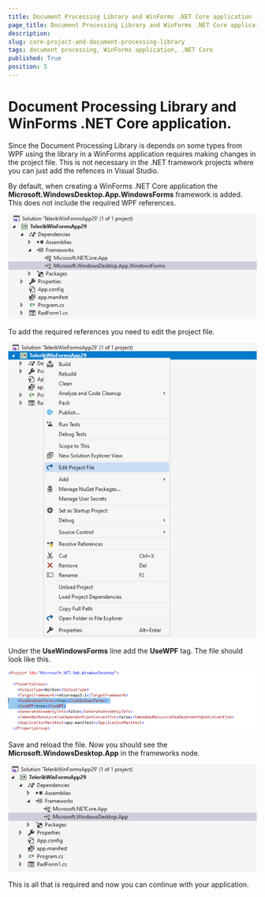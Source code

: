 ```yaml
---
title: Document Processing Library and WinForms .NET Core application
page_title: Document Processing Library and WinForms .NET Core application
description:  
slug: core-project-and-document-processing-library
tags: document processing, WinForms application, .NET Core
published: True
position: 5
---
```


# Document Processing Library and WinForms .NET Core application. 

Since the Document Processing Library is depends on some types from WPF using the library in a WinForms application requires making changes in the project file. This is not necessary in the .NET framework projects where you can just add the refences in Visual Studio. 

By default, when creating a WinForms .NET Core application the **Microsoft.WindowsDesktop.App.WindowsForms** framework is added. This does not include the required WPF references. 

![core-project-and-document-processing-library001](images/core-project-and-document-processing-library001.png)

To add the required references you need to edit the project file.  

![core-project-and-document-processing-library002](images/core-project-and-document-processing-library002.png)

Under the **UseWindowsForms** line add the **UseWPF** tag. The file should look like this.

![core-project-and-document-processing-library003](images/core-project-and-document-processing-library003.png)

Save and reload the file. Now you should see the **Microsoft.WindowsDesktop.App** in the frameworks node.

![core-project-and-document-processing-library004](images/core-project-and-document-processing-library004.png)

This is all that is required and now you can continue with your application. 



